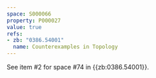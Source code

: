 ```yaml
---
space: S000066
property: P000027
value: true
refs:
- zb: "0386.54001"
  name: Counterexamples in Topology
---
```


See item #2 for space #74 in {{zb:0386.54001}}.
